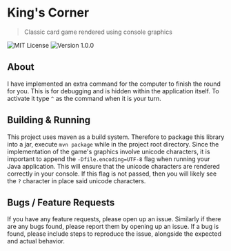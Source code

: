 # King's Corner
> Classic card game rendered using console graphics

![MIT License](https://img.shields.io/badge/License-MIT-lightgrey.svg?style=for-the-badge)
![Version 1.0.0](https://img.shields.io/badge/Version-1.0.0-lightgrey.svg?style=for-the-badge)

## About
I have implemented an extra command for the computer to finish the round for you. This is for debugging and is hidden within the application itself. To activate it type `^` as the command when it is your turn.

## Building & Running
This project uses maven as a build system. Therefore to package this library into a jar, execute `mvn package` while in the project root directory. Since the implementation of the game's graphics involve unicode characters, it is important to append the `-Dfile.encoding=UTF-8` flag when running your Java application.  This will ensure that the unicode characters are rendered correctly in your console. If this flag is not passed, then you will likely see the `?` character in place said unicode characters. 

## Bugs / Feature Requests
If you have any feature requests, please open up an issue. Similarly if there are any bugs found, please report them by opening up an issue.  If a bug is found, please include steps to reproduce the issue, alongside the expected and actual behavior.
